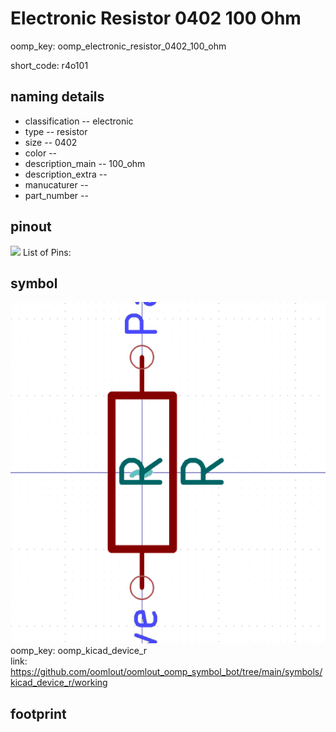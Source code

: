 # Electronic Resistor 0402 100 Ohm
oomp_key: oomp_electronic_resistor_0402_100_ohm  

short_code: r4o101
## naming details
* classification -- electronic
* type -- resistor
* size -- 0402
* color -- 
* description_main -- 100_ohm
* description_extra -- 
* manucaturer -- 
* part_number -- 
## pinout
![](working_pinout_600.png)
List of Pins:

## symbol

![](symbol/0/working/working_600.png)  
oomp_key: oomp_kicad_device_r  
link: https://github.com/oomlout/oomlout_oomp_symbol_bot/tree/main/symbols/kicad_device_r/working  


## footprint
